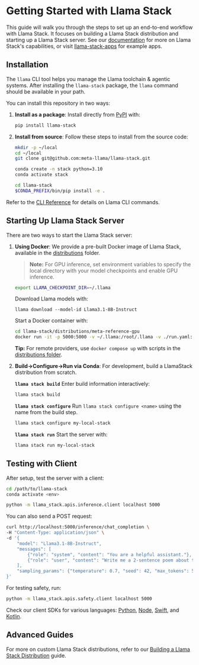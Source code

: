 
# Getting Started with Llama Stack

This guide will walk you through the steps to set up an end-to-end workflow with Llama Stack. It focuses on building a Llama Stack distribution and starting up a Llama Stack server. See our [documentation](../README.md) for more on Llama Stack's capabilities, or visit [llama-stack-apps](https://github.com/meta-llama/llama-stack-apps/tree/main) for example apps.

## Installation

The `llama` CLI tool helps you manage the Llama toolchain & agentic systems. After installing the `llama-stack` package, the `llama` command should be available in your path.

You can install this repository in two ways:

1. **Install as a package**:
   Install directly from [PyPI](https://pypi.org/project/llama-stack/) with:
   ```bash
   pip install llama-stack
   ```

2. **Install from source**:
   Follow these steps to install from the source code:
   ```bash
   mkdir -p ~/local
   cd ~/local
   git clone git@github.com:meta-llama/llama-stack.git

   conda create -n stack python=3.10
   conda activate stack

   cd llama-stack
   $CONDA_PREFIX/bin/pip install -e .
   ```

Refer to the [CLI Reference](./cli_reference.md) for details on Llama CLI commands.

## Starting Up Llama Stack Server

There are two ways to start the Llama Stack server:

1. **Using Docker**:
   We provide a pre-built Docker image of Llama Stack, available in the [distributions](../distributions/) folder.

   > **Note:** For GPU inference, set environment variables to specify the local directory with your model checkpoints and enable GPU inference.
   ```bash
   export LLAMA_CHECKPOINT_DIR=~/.llama
   ```
   Download Llama models with:
   ```
   llama download --model-id Llama3.1-8B-Instruct
   ```
   Start a Docker container with:
   ```bash
   cd llama-stack/distributions/meta-reference-gpu
   docker run -it -p 5000:5000 -v ~/.llama:/root/.llama -v ./run.yaml:/root/my-run.yaml --gpus=all distribution-meta-reference-gpu --yaml_config /root/my-run.yaml
   ```

   **Tip:** For remote providers, use `docker compose up` with scripts in the [distributions folder](../distributions/).

2. **Build->Configure->Run via Conda**:
   For development, build a LlamaStack distribution from scratch.

   **`llama stack build`**
   Enter build information interactively:
   ```bash
   llama stack build
   ```

   **`llama stack configure`**
   Run `llama stack configure <name>` using the name from the build step.
   ```bash
   llama stack configure my-local-stack
   ```

   **`llama stack run`**
   Start the server with:
   ```bash
   llama stack run my-local-stack
   ```

## Testing with Client

After setup, test the server with a client:
```bash
cd /path/to/llama-stack
conda activate <env>

python -m llama_stack.apis.inference.client localhost 5000
```

You can also send a POST request:
```bash
curl http://localhost:5000/inference/chat_completion \
-H "Content-Type: application/json" \
-d '{
    "model": "Llama3.1-8B-Instruct",
    "messages": [
        {"role": "system", "content": "You are a helpful assistant."},
        {"role": "user", "content": "Write me a 2-sentence poem about the moon"}
    ],
    "sampling_params": {"temperature": 0.7, "seed": 42, "max_tokens": 512}
}'
```

For testing safety, run:
```bash
python -m llama_stack.apis.safety.client localhost 5000
```

Check our client SDKs for various languages: [Python](https://github.com/meta-llama/llama-stack-client-python), [Node](https://github.com/meta-llama/llama-stack-client-node), [Swift](https://github.com/meta-llama/llama-stack-client-swift), and [Kotlin](https://github.com/meta-llama/llama-stack-client-kotlin).

## Advanced Guides

For more on custom Llama Stack distributions, refer to our [Building a Llama Stack Distribution](./building_distro.md) guide.
